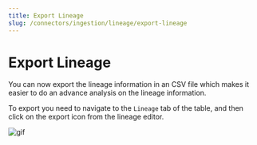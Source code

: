 ```yaml
---
title: Export Lineage
slug: /connectors/ingestion/lineage/export-lineage
---
```


# Export Lineage

You can now export the lineage information in an CSV file which makes it easier to do an advance analysis on the lineage information.

To export you need to navigate to the `Lineage` tab of the table, and then click on the export icon from the lineage editor.

![gif](/images/v1.11/features/ingestion/lineage/export-lineage.gif)
